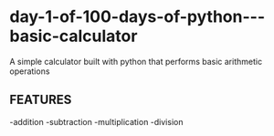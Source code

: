# day-1-of-100-days-of-python---basic-calculator
A simple calculator built with python that performs basic arithmetic operations

## FEATURES
-addition
-subtraction
-multiplication
-division
